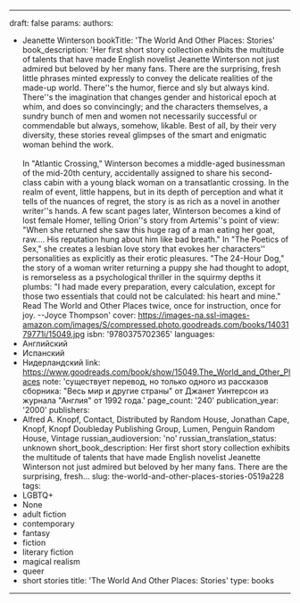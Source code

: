 ---
draft: false
params:
  authors:
  - Jeanette Winterson
  bookTitle: 'The World And Other Places: Stories'
  book_description: 'Her first short story collection exhibits the multitude of talents
    that have made English novelist Jeanette Winterson not just admired but beloved
    by her many fans. There are the surprising, fresh little phrases minted expressly
    to convey the delicate realities of the made-up world. There''s the humor, fierce
    and sly but always kind. There''s the imagination that changes gender and historical
    epoch at whim, and does so convincingly; and the characters themselves, a sundry
    bunch of men and women not necessarily successful or commendable but always, somehow,
    likable. Best of all, by their very diversity, these stories reveal glimpses of
    the smart and enigmatic woman behind the work.<br /><br /> In "Atlantic Crossing,"
    Winterson becomes a middle-aged businessman of the mid-20th century, accidentally
    assigned to share his second-class cabin with a young black woman on a transatlantic
    crossing. In the realm of event, little happens, but in its depth of perception
    and what it tells of the nuances of regret, the story is as rich as a novel in
    another writer''s hands. A few scant pages later, Winterson becomes a kind of
    lost female Homer, telling Orion''s story from Artemis''s point of view: "When
    she returned she saw this huge rag of a man eating her goat, raw.... His reputation
    hung about him like bad breath." In "The Poetics of Sex," she creates a lesbian
    love story that evokes her characters'' personalities as explicitly as their erotic
    pleasures. "The 24-Hour Dog," the story of a woman writer returning a puppy she
    had thought to adopt, is remorseless as a psychological thriller in the squirmy
    depths it plumbs: "I had made every preparation, every calculation, except for
    those two essentials that could not be calculated: his heart and mine." Read The
    World and Other Places twice, once for instruction, once for joy. --Joyce Thompson'
  cover: https://images-na.ssl-images-amazon.com/images/S/compressed.photo.goodreads.com/books/1403179771i/15049.jpg
  isbn: '9780375702365'
  languages:
  - Английский
  - Испанский
  - Нидерландский
  link: https://www.goodreads.com/book/show/15049.The_World_and_Other_Places
  note: 'существует перевод, но только одного из рассказов сборника: "Весь мир и другие
    страны" от Джанет Уинтерсон из журнала "Англия" от 1992 года.'
  page_count: '240'
  publication_year: '2000'
  publishers:
  - Alfred A. Knopf, Contact, Distributed by Random House, Jonathan Cape, Knopf, Knopf
    Doubleday Publishing Group, Lumen, Penguin Random House, Vintage
  russian_audioversion: 'no'
  russian_translation_status: unknown
  short_book_description: Her first short story collection exhibits the multitude
    of talents that have made English novelist Jeanette Winterson not just admired
    but beloved by her many fans. There are the surprising, fresh...
  slug: the-world-and-other-places-stories-0519a228
  tags:
  - LGBTQ+
  - None
  - adult fiction
  - contemporary
  - fantasy
  - fiction
  - literary fiction
  - magical realism
  - queer
  - short stories
title: 'The World And Other Places: Stories'
type: books
------
